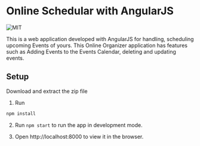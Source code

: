 # Online Schedular with AngularJS

![MIT](https://img.shields.io/github/license/Sewvandiii/Online-Scheduler?color=black)

This is a web application developed with AngularJS for handling, scheduling upcoming Events of yours. This Online Organizer application has features such as Adding Events to the Events Calendar, deleting and updating events. 

## Setup

Download and extract the zip file<br/>

1. Run 
```bash
npm install
```
2. Run `npm start` to run the app in development mode.

3. Open http://localhost:8000 to view it in the browser.


